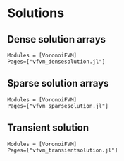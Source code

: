 # Solutions

## Dense solution arrays

```@autodocs
Modules = [VoronoiFVM]
Pages=["vfvm_densesolution.jl"]
```

## Sparse solution arrays

```@autodocs
Modules = [VoronoiFVM]
Pages=["vfvm_sparsesolution.jl"]
```

## Transient solution

```@autodocs
Modules = [VoronoiFVM]
Pages=["vfvm_transientsolution.jl"]
```

